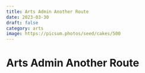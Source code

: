 ```yaml
---
title: Arts Admin Another Route
date: 2023-03-30
draft: false
category: arts
image: https://picsum.photos/seed/cakes/500
---
```

# Arts Admin Another Route
